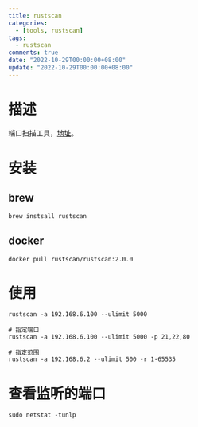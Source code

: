```yaml
---
title: rustscan
categories:
  - [tools, rustscan]
tags:
  - rustscan
comments: true
date: "2022-10-29T00:00:00+08:00"
update: "2022-10-29T00:00:00+08:00"
---
```


# 描述

端口扫描工具，[地址](https://github.com/RustScan/RustScan)。

# 安装

## brew

```shell
brew instsall rustscan
```

## docker

```shell
docker pull rustscan/rustscan:2.0.0
```

# 使用

```shell
rustscan -a 192.168.6.100 --ulimit 5000

# 指定端口
rustscan -a 192.168.6.100 --ulimit 5000 -p 21,22,80

# 指定范围
rustscan -a 192.168.6.2 --ulimit 500 -r 1-65535
```

# 查看监听的端口

```shell
sudo netstat -tunlp
```


